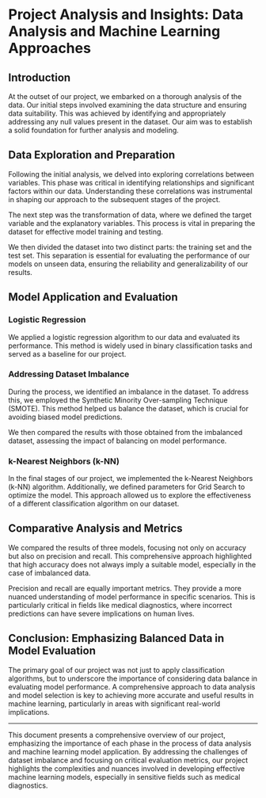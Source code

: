 # Project Analysis and Insights: Data Analysis and Machine Learning Approaches

## Introduction
At the outset of our project, we embarked on a thorough analysis of the data. Our initial steps involved examining the data structure and ensuring data suitability. This was achieved by identifying and appropriately addressing any null values present in the dataset. Our aim was to establish a solid foundation for further analysis and modeling.

## Data Exploration and Preparation
Following the initial analysis, we delved into exploring correlations between variables. This phase was critical in identifying relationships and significant factors within our data. Understanding these correlations was instrumental in shaping our approach to the subsequent stages of the project.

The next step was the transformation of data, where we defined the target variable and the explanatory variables. This process is vital in preparing the dataset for effective model training and testing.

We then divided the dataset into two distinct parts: the training set and the test set. This separation is essential for evaluating the performance of our models on unseen data, ensuring the reliability and generalizability of our results.

## Model Application and Evaluation
### Logistic Regression
We applied a logistic regression algorithm to our data and evaluated its performance. This method is widely used in binary classification tasks and served as a baseline for our project.

### Addressing Dataset Imbalance
During the process, we identified an imbalance in the dataset. To address this, we employed the Synthetic Minority Over-sampling Technique (SMOTE). This method helped us balance the dataset, which is crucial for avoiding biased model predictions.

We then compared the results with those obtained from the imbalanced dataset, assessing the impact of balancing on model performance.

### k-Nearest Neighbors (k-NN)
In the final stages of our project, we implemented the k-Nearest Neighbors (k-NN) algorithm. Additionally, we defined parameters for Grid Search to optimize the model. This approach allowed us to explore the effectiveness of a different classification algorithm on our dataset.

## Comparative Analysis and Metrics
We compared the results of three models, focusing not only on accuracy but also on precision and recall. This comprehensive approach highlighted that high accuracy does not always imply a suitable model, especially in the case of imbalanced data.

Precision and recall are equally important metrics. They provide a more nuanced understanding of model performance in specific scenarios. This is particularly critical in fields like medical diagnostics, where incorrect predictions can have severe implications on human lives.

## Conclusion: Emphasizing Balanced Data in Model Evaluation
The primary goal of our project was not just to apply classification algorithms, but to underscore the importance of considering data balance in evaluating model performance. A comprehensive approach to data analysis and model selection is key to achieving more accurate and useful results in machine learning, particularly in areas with significant real-world implications.

---

This document presents a comprehensive overview of our project, emphasizing the importance of each phase in the process of data analysis and machine learning model application. By addressing the challenges of dataset imbalance and focusing on critical evaluation metrics, our project highlights the complexities and nuances involved in developing effective machine learning models, especially in sensitive fields such as medical diagnostics.
